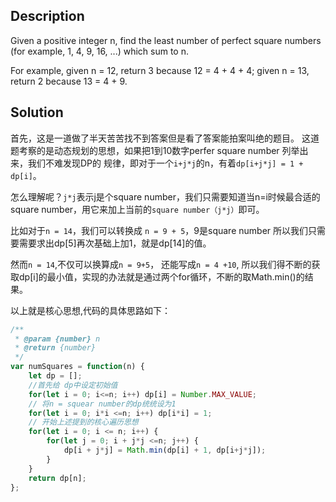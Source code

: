 ## Description
Given a positive integer n, find the least number of perfect square numbers (for example, 1, 4, 9, 16, ...) which sum to n.

For example, given n = 12, return 3 because 12 = 4 + 4 + 4; given n = 13, return 2 because 13 = 4 + 9.


## Solution

首先，这是一道做了半天苦苦找不到答案但是看了答案能拍案叫绝的题目。
这道题考察的是动态规划的思想，如果把1到10数字perfer square number 列举出来，我们不难发现DP的
规律，即对于一个`i+j*j`的n，有着`dp[i+j*j] = 1 + dp[i]`。

怎么理解呢？`j*j`表示j是个square number，我们只需要知道当n=i时候最合适的square number，用它来加上当前的`square number（j*j）`即可。

比如对于`n = 14`，我们可以转换成 `n = 9 + 5`，9是square number 所以我们只需要需要求出dp[5]再次基础上加1，就是dp[14]的值。

然而`n = 14`,不仅可以换算成`n = 9+5`， 还能写成`n = 4 +10`, 所以我们得不断的获取dp[i]的最小值，实现的办法就是通过两个for循环，不断的取Math.min()的结果。

以上就是核心思想,代码的具体思路如下：

```js
/**
 * @param {number} n
 * @return {number}
 */
var numSquares = function(n) {
    let dp = [];
    //首先给 dp中设定初始值
    for(let i = 0; i<=n; i++) dp[i] = Number.MAX_VALUE;
    // 将n = squear number的dp统统设为1
    for(let i = 0; i*i <=n; i++) dp[i*i] = 1;
    // 开始上述提到的核心遍历思想
    for(let i = 0; i <= n; i++) {
        for(let j = 0; i + j*j <=n; j++) {
            dp[i + j*j] = Math.min(dp[i] + 1, dp[i+j*j]);
        }
    }
    return dp[n];
};

```
